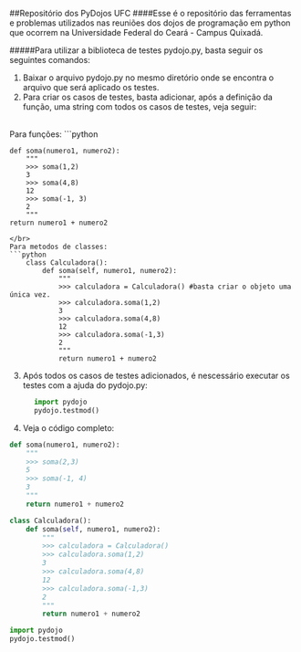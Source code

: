 ##Repositório dos PyDojos UFC
####Esse é o repositório das ferramentas e problemas utilizados nas reuniões dos dojos de programação em python que ocorrem na Universidade Federal do Ceará - Campus Quixadá.

#####Para utilizar a biblioteca de testes pydojo.py, basta seguir os seguintes comandos:
1. Baixar o arquivo pydojo.py no mesmo diretório onde se encontra o arquivo que será aplicado os testes.
2. Para criar os casos de testes, basta adicionar, após a definição da função, uma string com todos os casos de testes, veja seguir:
</br>
Para funções:
```python

    def soma(numero1, numero2):
        """
        >>> soma(1,2)
        3
        >>> soma(4,8)
        12
        >>> soma(-1, 3)
        2
        """
    return numero1 + numero2
```
</br>
Para metodos de classes:
```python
    class Calculadora():
        def soma(self, numero1, numero2):
            """
            >>> calculadora = Calculadora() #basta criar o objeto uma única vez.
            >>> calculadora.soma(1,2)
            3
            >>> calculadora.soma(4,8)
            12
            >>> calculadora.soma(-1,3)
            2
            """
            return numero1 + numero2
```
3. Após todos os casos de testes adicionados, é nescessário executar os testes com a ajuda do pydojo.py:
```python
      import pydojo
      pydojo.testmod()
```
4. Veja o código completo:
```python
def soma(numero1, numero2):
	"""
	>>> soma(2,3)
	5
	>>> soma(-1, 4)
	3
	"""
	return numero1 + numero2

class Calculadora():
	def soma(self, numero1, numero2):
		"""
		>>> calculadora = Calculadora()
		>>> calculadora.soma(1,2)
		3
		>>> calculadora.soma(4,8)
		12
		>>> calculadora.soma(-1,3)
		2
		"""
		return numero1 + numero2

import pydojo
pydojo.testmod()
```
